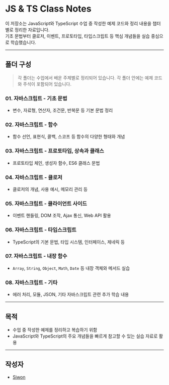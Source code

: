 # JS & TS Class Notes

이 저장소는 JavaScript와 TypeScript 수업 중 작성한 예제 코드와 정리 내용을 챕터별로 정리한 자료입니다.  
기초 문법부터 클로저, 이벤트, 프로토타입, 타입스크립트 등 핵심 개념들을 실습 중심으로 학습했습니다.

---

## 폴더 구성

> 각 폴더는 수업에서 배운 주제별로 정리되어 있습니다. 각 폴더 안에는 예제 코드와 주석이 포함되어 있습니다.

### 01. 자바스크립트 - 기초 문법

- 변수, 자료형, 연산자, 조건문, 반복문 등 기본 문법 정리

### 02. 자바스크립트 - 함수

- 함수 선언, 표현식, 콜백, 스코프 등 함수의 다양한 형태와 개념

### 03. 자바스크립트 - 프로토타입, 상속과 클래스

- 프로토타입 체인, 생성자 함수, ES6 클래스 문법

### 04. 자바스크립트 - 클로저

- 클로저의 개념, 사용 예시, 메모리 관리 등

### 05. 자바스크립트 - 클라이언트 사이드

- 이벤트 핸들링, DOM 조작, Ajax 통신, Web API 활용

### 06. 자바스크립트 - 타입스크립트

- TypeScript의 기본 문법, 타입 시스템, 인터페이스, 제네릭 등

### 07. 자바스크립트 - 내장 함수

- `Array`, `String`, `Object`, `Math`, `Date` 등 내장 객체와 메서드 실습

### 08. 자바스크립트 - 기타

- 에러 처리, 모듈, JSON, 기타 자바스크립트 관련 추가 학습 내용

---

## 목적

- 수업 중 작성한 예제를 정리하고 복습하기 위함
- JavaScript와 TypeScript의 주요 개념들을 빠르게 참고할 수 있는 실습 자료로 활용

---

## 작성자

- [Siwon](https://github.com/SiwonYoo)
